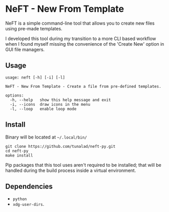 # NeFT - New From Template

NeFT is a simple command-line tool that allows you to create new files using pre-made templates.

I developed this tool during my transition to a more CLI based workflow when I found myself missing the convenience of the 'Create New' option in GUI file managers.

## Usage

```
usage: neft [-h] [-i] [-l]

NeFT - New From Template - Create a file from pre-defined templates.

options:
  -h, --help   show this help message and exit
  -i, --icons  draw icons in the menu
  -l, --loop   enable loop mode
```

## Install

Binary will be located at `~/.local/bin/`

```
git clone https://github.com/tunalad/neft-py.git
cd neft-py
make install
```

Pip packages that this tool uses aren't required to be installed; that will be handled during the build process inside a virtual environment.

## Dependencies

-   `python`
-   `xdg-user-dirs`.
